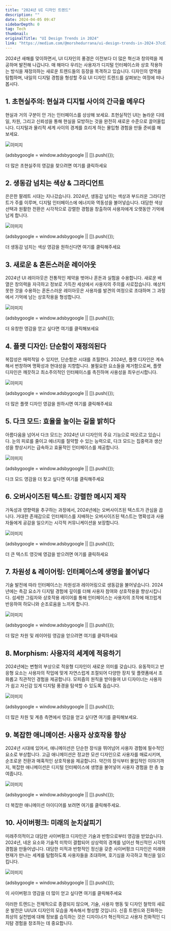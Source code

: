 ```yaml
---
title: "2024년 UI 디자인 트렌드"
description: ""
date: 2024-04-05 09:47
sidebarDepth: 0
tag: Tech
thumbnail: 
originalTitle: "UI Design Trends in 2024"
link: "https://medium.com/@morshedurrana/ui-design-trends-in-2024-37cd3e1e51b0"
---
```



2024년 새해를 맞이하면서, UI 디자인의 풍경은 이전보다 더 많은 혁신과 창의력을 제공하며 발전해 나갑니다. 매 해마다 우리는 사용자가 디지털 인터페이스와 상호 작용하는 방식을 재정의하는 새로운 트렌드들의 등장을 목격하고 있습니다. 디자인의 영역을 탐험하며, 내일의 디지털 경험을 형성할 주요 UI 디자인 트렌드를 살펴보는 여정에 떠나 봅시다.

## 1. 초현실주의: 현실과 디지털 사이의 간극을 메우다

현실과 거의 구분이 안 가는 인터페이스를 상상해 보세요. 초현실적인 UI는 놀라운 디테일, 차원, 그리고 신뢰성을 통해 현실을 모방하는 것을 완전히 새로운 수준으로 끌어올립니다. 디지털과 물리적 세계 사이의 경계를 흐리게 하는 몰입형 경험을 만들 준비를 해 보세요.

![이미지](./img/UIDesignTrendsin2024_0.png)

<!-- ui-log 수평형 -->
<ins class="adsbygoogle"
  style="display:block"
  data-ad-client="ca-pub-4877378276818686"
  data-ad-slot="9743150776"
  data-ad-format="auto"
  data-full-width-responsive="true"></ins>
<component is="script">
(adsbygoogle = window.adsbygoogle || []).push({});
</component>

더 많은 초현실주의 영감을 찾으려면 여기를 클릭하세요

## 2. 생동감 넘치는 색상 & 그라디언트

은은한 팔레트 시대는 지나갔습니다. 2024년, 생동감 넘치는 색상과 부드러운 그라디언트가 주를 이루며, 디지털 인터페이스에 에너지와 역동성을 불어넣습니다. 대담한 색상 선택과 원활한 전환은 시각적으로 강렬한 경험을 창출하여 사용자에게 오랫동안 기억에 남게 합니다.

![이미지](./img/UIDesignTrendsin2024_1.png)

<!-- ui-log 수평형 -->
<ins class="adsbygoogle"
  style="display:block"
  data-ad-client="ca-pub-4877378276818686"
  data-ad-slot="9743150776"
  data-ad-format="auto"
  data-full-width-responsive="true"></ins>
<component is="script">
(adsbygoogle = window.adsbygoogle || []).push({});
</component>

더 생동감 넘치는 색상 영감을 원하신다면 여기를 클릭해주세요

## 3. 새로운 & 혼돈스러운 레이아웃

2024년 UI 레이아웃은 전통적인 제약을 벗어나 혼돈과 실험을 수용합니다. 새로운 배열은 창의력을 자극하고 정보로 가득찬 세상에서 사용자의 주의를 사로잡습니다. 예상치 못한 것을 수용하는 혼돈스러운 레이아웃은 사용자를 발견의 여정으로 초대하며 그 과정에서 기억에 남는 상호작용을 형성합니다.

![이미지](./img/UIDesignTrendsin2024_2.png)

<!-- ui-log 수평형 -->
<ins class="adsbygoogle"
  style="display:block"
  data-ad-client="ca-pub-4877378276818686"
  data-ad-slot="9743150776"
  data-ad-format="auto"
  data-full-width-responsive="true"></ins>
<component is="script">
(adsbygoogle = window.adsbygoogle || []).push({});
</component>

더 유창한 영감을 얻고 싶다면 여기를 클릭해보세요

## 4. 플랫 디자인: 단순함이 재정의된다

복잡성은 매력적일 수 있지만, 단순함은 시대를 초월한다. 2024년, 플랫 디자인은 계속해서 번창하며 명확성과 현대성을 지향합니다. 불필요한 요소들을 제거함으로써, 플랫 디자인은 깨끗하고 최소주의적인 인터페이스를 촉진하며 사용성을 최우선시합니다.

![이미지](./img/UIDesignTrendsin2024_3.png)

<!-- ui-log 수평형 -->
<ins class="adsbygoogle"
  style="display:block"
  data-ad-client="ca-pub-4877378276818686"
  data-ad-slot="9743150776"
  data-ad-format="auto"
  data-full-width-responsive="true"></ins>
<component is="script">
(adsbygoogle = window.adsbygoogle || []).push({});
</component>

더 많은 플랫 디자인 영감을 원하시면 여기를 클릭해주세요

## 5. 다크 모드: 효율을 높이는 길을 밝히다

아름다움을 넘어서 다크 모드는 2024년 UI 디자인의 주요 기능으로 떠오르고 있습니다. 눈의 피로를 줄이고 에너지를 절약할 수 있는 능력으로, 다크 모드는 집중력과 생산성을 향상시키는 급속하고 효율적인 인터페이스를 제공합니다.

![이미지](./img/UIDesignTrendsin2024_4.png)

<!-- ui-log 수평형 -->
<ins class="adsbygoogle"
  style="display:block"
  data-ad-client="ca-pub-4877378276818686"
  data-ad-slot="9743150776"
  data-ad-format="auto"
  data-full-width-responsive="true"></ins>
<component is="script">
(adsbygoogle = window.adsbygoogle || []).push({});
</component>

다크 모드 영감을 더 찾고 싶다면 여기를 클릭해주세요

## 6. 오버사이즈된 텍스트: 강렬한 메시지 제작

가독성과 영향력을 추구하는 과정에서, 2024년에는 오버사이즈된 텍스트가 관심을 끕니다. 거대한 존재감으로 인터페이스를 지배하는 오버사이즈된 텍스트는 명확성과 사용자들에게 공감을 일으키는 시각적 커뮤니케이션을 보장합니다.

![이미지](./img/UIDesignTrendsin2024_5.png)

<!-- ui-log 수평형 -->
<ins class="adsbygoogle"
  style="display:block"
  data-ad-client="ca-pub-4877378276818686"
  data-ad-slot="9743150776"
  data-ad-format="auto"
  data-full-width-responsive="true"></ins>
<component is="script">
(adsbygoogle = window.adsbygoogle || []).push({});
</component>

더 큰 텍스트 영갓에 영감을 받으려면 여기를 클릭하세요

## 7. 차원성 & 레이어링: 인터페이스에 생명을 불어넣다

기술 발전에 따라 인터페이스는 차원성과 레이어링으로 생동감을 불어넣습니다. 2024년에는 촉감 요소가 디지털 경험에 깊이를 더해 사용자 참여와 상호작용을 향상시킵니다. 섬세한 그림자와 상호작용 레이어를 통해 인터페이스는 사용자의 조작에 매끄럽게 반응하여 하모니와 순조로움을 느끼게 합니다.

![이미지](./img/UIDesignTrendsin2024_6.png)

<!-- ui-log 수평형 -->
<ins class="adsbygoogle"
  style="display:block"
  data-ad-client="ca-pub-4877378276818686"
  data-ad-slot="9743150776"
  data-ad-format="auto"
  data-full-width-responsive="true"></ins>
<component is="script">
(adsbygoogle = window.adsbygoogle || []).push({});
</component>

더 많은 차원 및 레이어링 영감을 얻으려면 여기를 클릭하세요

## 8. Morphism: 사용자의 세계에 적응하기

2024년에는 변형의 부상으로 적응형 디자인이 새로운 의미를 갖습니다. 유동적이고 반응형 요소는 사용자의 작업에 맞게 자연스럽게 조절되어 다양한 장치 및 플랫폼에서 조화롭고 직관적인 경험을 제공합니다. 모피즘의 원칙을 받아들여 UI 디자이너는 사용자가 쉽고 자신감 있게 디지털 풍경을 탐색할 수 있도록 돕습니다.

![이미지](./img/UIDesignTrendsin2024_7.png)

<!-- ui-log 수평형 -->
<ins class="adsbygoogle"
  style="display:block"
  data-ad-client="ca-pub-4877378276818686"
  data-ad-slot="9743150776"
  data-ad-format="auto"
  data-full-width-responsive="true"></ins>
<component is="script">
(adsbygoogle = window.adsbygoogle || []).push({});
</component>

더 많은 차원 및 계층 측면에서 영감을 얻고 싶다면 여기를 클릭해보세요.

## 9. 복잡한 애니메이션: 사용자 상호작용 향상

2024년 시대에 있어서, 애니메이션은 단순한 장식을 뛰어넘어 사용자 경험에 필수적인 요소로 부상합니다. 고급 애니메이션은 정교한 모션 디자인으로 사용자를 매료시키며, 순조로운 전환과 매혹적인 상호작용을 제공합니다. 약간의 장식부터 몰입적인 이야기까지, 복잡한 애니메이션은 디지털 인터페이스에 생명을 불어넣어 사용자 경험을 한 층 높여줍니다.

![이미지](./img/UIDesignTrendsin2024_8.png)

<!-- ui-log 수평형 -->
<ins class="adsbygoogle"
  style="display:block"
  data-ad-client="ca-pub-4877378276818686"
  data-ad-slot="9743150776"
  data-ad-format="auto"
  data-full-width-responsive="true"></ins>
<component is="script">
(adsbygoogle = window.adsbygoogle || []).push({});
</component>

더 복잡한 애니메이션 아이디어를 보려면 여기를 클릭해주세요.

## 10. 사이버펑크: 미래의 눈치살피기

미래주의적이고 대담한 사이버펑크 디자인은 기술과 반항으로부터 영감을 받았습니다. 2024년, 네온 요소와 기술적 미학이 결합되어 상상력의 경계를 넘어선 혁신적인 시각적 경험을 만들어냅니다. 대담한 미적과 반항적인 정신을 갖춘 사이버펑크 디자인은 미래와 현재가 만나는 세계를 탐험하도록 사용자들을 초대하며, 호기심을 자극하고 혁신을 일으킵니다.

![이미지](./img/UIDesignTrendsin2024_9.png)

<!-- ui-log 수평형 -->
<ins class="adsbygoogle"
  style="display:block"
  data-ad-client="ca-pub-4877378276818686"
  data-ad-slot="9743150776"
  data-ad-format="auto"
  data-full-width-responsive="true"></ins>
<component is="script">
(adsbygoogle = window.adsbygoogle || []).push({});
</component>

이 사이버펑크 영감을 더 많이 얻고 싶다면 여기를 클릭해주세요

이러한 트렌드는 전체적으로 종결되지 않으며, 기술, 사용자 행동 및 디자인 철학의 새로운 발전은 UI/UX 디자인의 모습을 계속해서 형성할 것입니다. 신흥 트렌드와 진화하는 최상의 실천법에 대해 정보를 습득하는 것은 디자이너가 혁신적이고 사용자 친화적인 디지턈 경험을 창조하는 데 중요합니다.